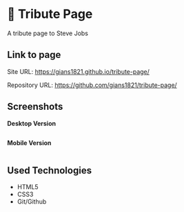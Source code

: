 # 📝 Tribute Page
A tribute page to Steve Jobs

## Link to page
Site URL: https://gians1821.github.io/tribute-page/

Repository URL: https://github.com/gians1821/tribute-page/

## Screenshots

**Desktop Version**

![]()

**Mobile Version**

![]()

## Used Technologies
- HTML5
- CSS3
- Git/Github

